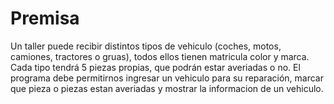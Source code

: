 # Premisa
Un taller puede recibir distintos tipos de vehiculo (coches, motos, camiones, tractores o gruas), todos ellos tienen matricula color y marca. Cada tipo tendrá 5 piezas propias, que podrán estar averiadas o no. El programa debe permitirnos ingresar un vehiculo para su reparación, marcar que pieza o piezas estan averiadas y mostrar la informacion de un vehiculo.
